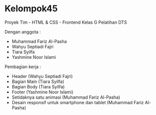 # Kelompok45
Proyek Tim - HTML &amp; CSS - Frontend Kelas G Pelatihan DTS

Dengan anggota :

- Muhammad Fariz Al-Pasha
- Wahyu Septiadi Fajri
- Tiara Syilfa
- Yashmine Noor Islami

Pembagian kerja : 
- Header (Wahyu Septiadi Fajri)
- Bagian Main (Tiara Syilfa)
- Bagian Body (Tiara Syilfa)
- Footer (Yashmine Noor Islami)
- Setidaknya satu animasi (Muhammad Fariz Al-Pasha)
- Desain responsif untuk smartphone dan tablet (Muhammad Fariz Al-Pasha)
